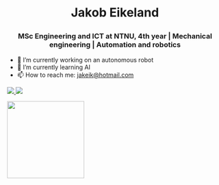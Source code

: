 # <p align="center">Jakob Eikeland</p>
### <p align="center">MSc Engineering and ICT at NTNU, 4th year | Mechanical engineering | Automation and robotics </p>

<p align="center">

- 🔭 I’m currently working on an autonomous robot
- 🌱 I’m currently learning AI
- 📫 How to reach me: jakeik@hotmail.com
</p>
  
<a href="https://github.com/JakobEik/github-stats">

![](https://github.com/JakobEik/github-stats/blob/master/generated/overview.svg)
![](https://github.com/JakobEik/github-stats/blob/master/generated/languages.svg)

</a>


<img height="180em" src="https://github-readme-stats.vercel.app/api?username=JakobEik&show_icons=true&hide_border=true&&count_private=true&include_all_commits=true" />


